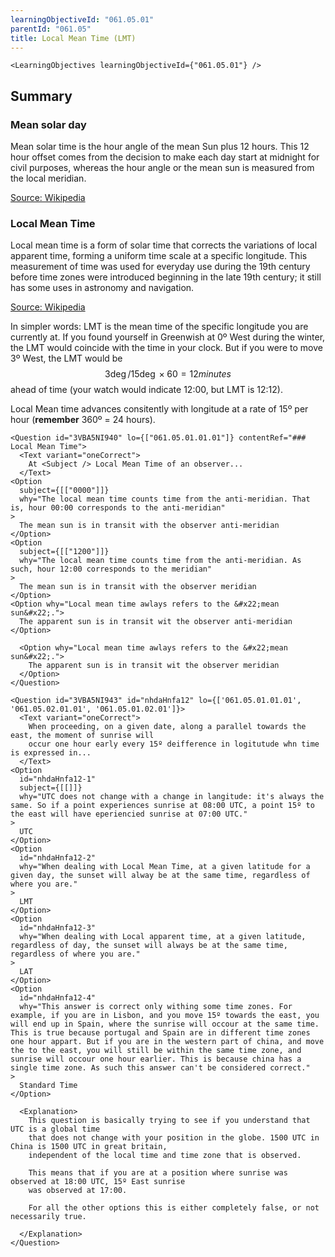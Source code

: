 ```yaml
---
learningObjectiveId: "061.05.01"
parentId: "061.05"
title: Local Mean Time (LMT)
---
```


```tsx eval
<LearningObjectives learningObjectiveId={"061.05.01"} />
```

## Summary

### Mean solar day

Mean solar time is the hour angle of the mean Sun plus 12 hours. This 12 hour
offset comes from the decision to make each day start at midnight for civil
purposes, whereas the hour angle or the mean sun is measured from the local
meridian.

[Source: Wikipedia](https://en.wikipedia.org/wiki/Solar_time#Mean_solar_time)

### Local Mean Time

Local mean time is a form of solar time that corrects the variations of local
apparent time, forming a uniform time scale at a specific longitude. This
measurement of time was used for everyday use during the 19th century before
time zones were introduced beginning in the late 19th century; it still has some
uses in astronomy and navigation.

[Source: Wikipedia](https://en.wikipedia.org/wiki/Local_mean_time)

In simpler words: LMT is the mean time of the specific longitude you are
currently at. If you found yourself in Greenwish at 0º West during the winter,
the LMT would coincide with the time in your clock. But if you were to move 3º
West, the LMT would be $$3\deg / 15\deg \times 60 = 12 minutes$$ ahead of time
(your watch would indicate 12:00, but LMT is 12:12).

Local Mean time advances consitently with longitude at a rate of 15º per hour
(**remember** 360º = 24 hours).

```tsx
<Question id="3VBA5NI940" lo={["061.05.01.01.01"]} contentRef="### Local Mean Time">
  <Text variant="oneCorrect">
    At <Subject /> Local Mean Time of an observer...
  </Text>
<Option
  subject={[["0000"]]}
  why="The local mean time counts time from the anti-meridian. That is, hour 00:00 corresponds to the anti-meridian"
>
  The mean sun is in transit with the observer anti-meridian
</Option>
<Option
  subject={[["1200"]]}
  why="The local mean time counts time from the anti-meridian. As such, hour 12:00 corresponds to the meridian"
>
  The mean sun is in transit with the observer meridian
</Option>
<Option why="Local mean time awlays refers to the &#x22;mean sun&#x22;.">
  The apparent sun is in transit wit the observer anti-meridian
</Option>

  <Option why="Local mean time awlays refers to the &#x22;mean sun&#x22;.">
    The apparent sun is in transit wit the observer meridian
  </Option>
</Question>
```

```tsx
<Question id="3VBA5NI943" id="nhdaHnfa12" lo={['061.05.01.01.01', '061.05.02.01.01', '061.05.01.02.01']}>
  <Text variant="oneCorrect">
    When proceeding, on a given date, along a parallel towards the east, the moment of sunrise will
    occur one hour early every 15º deifference in logitutude whn time is expressed in...
  </Text>
<Option
  id="nhdaHnfa12-1"
  subject={[[]]}
  why="UTC does not change with a change in langitude: it's always the same. So if a point experiences sunrise at 08:00 UTC, a point 15º to the east will have eperiencied sunrise at 07:00 UTC."
>
  UTC
</Option>
<Option
  id="nhdaHnfa12-2"
  why="When dealing with Local Mean Time, at a given latitude for a given day, the sunset will alway be at the same time, regardless of where you are."
>
  LMT
</Option>
<Option
  id="nhdaHnfa12-3"
  why="When dealing with Local apparent time, at a given latitude, regardless of day, the sunset will always be at the same time, regardless of where you are."
>
  LAT
</Option>
<Option
  id="nhdaHnfa12-4"
  why="This answer is correct only withing some time zones. For example, if you are in Lisbon, and you move 15º towards the east, you will end up in Spain, where the sunrise will occour at the same time. This is true because portugal and Spain are in different time zones one hour appart. But if you are in the western part of china, and move the to the east, you will still be within the same time zone, and sunrise will occour one hour earlier. This is because china has a single time zone. As such this answer can't be considered correct."
>
  Standard Time
</Option>

  <Explanation>
    This question is basically trying to see if you understand that UTC is a global time
    that does not change with your position in the globe. 1500 UTC in China is 1500 UTC in great britain,
    independent of the local time and time zone that is observed.

    This means that if you are at a position where sunrise was observed at 18:00 UTC, 15º East sunrise
    was observed at 17:00.

    For all the other options this is either completely false, or not necessarily true.

  </Explanation>
</Question>
```

